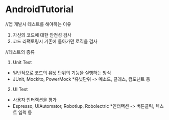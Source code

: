 # AndroidTutorial

//앱 개발시 테스트를 해야하는 이유
1. 자신의 코드에 대한 안전성 검사
2. 코드 리팩토링시 기존에 돌아가던 로직을 검사

//테스트의 종류 
1. Unit Test
- 일반적으로 코드의 유닛 단위의 기능을 실행하는 방식 
- JUnit, Mockito, PowerMock
*유닛단위 -> 메소드, 클래스, 컴포넌트 등 

2. UI Test
- 사용자 인터랙션을 평가 
- Espresso, UIAutomator, Robotiup, Robolectric 
*인터랙션 -> 버튼클릭, 텍스트 입력 등

